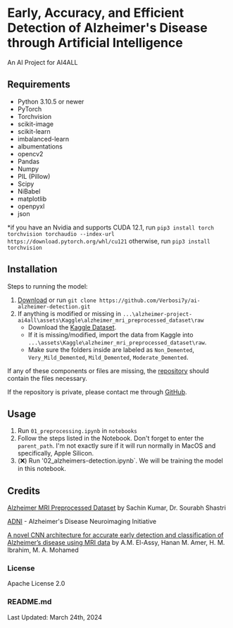# Early, Accuracy, and Efficient Detection of Alzheimer's Disease through Artificial Intelligence
An AI Project for AI4ALL


## Requirements
- Python 3.10.5 or newer
- PyTorch
- Torchvision
- scikit-image
- scikit-learn
- imbalanced-learn
- albumentations
- opencv2
- Pandas
- Numpy
- PIL (Pillow)
- Scipy
- NiBabel
- matplotlib
- openpyxl
- json

*if you have an Nvidia and supports CUDA 12.1, run `pip3 install torch torchvision torchaudio --index-url https://download.pytorch.org/whl/cu121` otherwise, run `pip3 install torchvision`


## Installation
Steps to running the model:

1. [Download](https://github.com/Verbosi7y/ai-alzheimer-detection/archive/refs/heads/main.zip) or run `git clone https://github.com/Verbosi7y/ai-alzheimer-detection.git`
2. If anything is modified or missing in `...\alzheimer-project-ai4all\assets\Kaggle\alzheimer_mri_preprocessed_dataset\raw`
   - Download the [Kaggle Dataset](https://www.kaggle.com/datasets/sachinkumar413/alzheimer-mri-dataset).
   - If it is missing/modified, import the data from Kaggle into `...\assets\Kaggle\alzheimer_mri_preprocessed_dataset\raw`.
   - Make sure the folders inside are labeled as `Non_Demented`, `Very_Mild_Demented`, `Mild_Demented`, `Moderate_Demented`.

If any of these components or files are missing, the [repository](https://github.com/Verbosi7y/ai-alzheimer-detection) should contain the files necessary.

If the repository is private, please contact me through [GitHub](https://github.com/Verbosi7y).


## Usage
1. Run `01_preprocessing.ipynb` in `notebooks`
2. Follow the steps listed in the Notebook. Don't forget to enter the `parent_path`. I'm not exactly sure if it will run normally in MacOS and specifically, Apple Silicon.
3. (❌) Run '02_alzheimers-detection.ipynb`. We will be training the model in this notebook.


## Credits
[Alzheimer MRI Preprocessed Dataset](https://www.kaggle.com/datasets/sachinkumar413/alzheimer-mri-dataset) by Sachin Kumar, Dr. Sourabh Shastri

[ADNI](https://adni.loni.usc.edu/) - Alzheimer's Disease Neuroimaging Initiative

[A novel CNN architecture for accurate early detection and classification of Alzheimer’s disease using MRI data](https://www.nature.com/articles/s41598-024-53733-6) by A.M. El-Assy, Hanan M. Amer, H. M. Ibrahim, M. A. Mohamed


### License
Apache License 2.0

### README.md
Last Updated: March 24th, 2024
